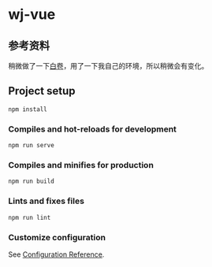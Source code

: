 # wj-vue

## 参考资料

稍微做了一下[白卷](https://github.com/Antabot/White-Jotter)，用了一下我自己的环境，所以稍微会有变化。

## Project setup
```
npm install
```

### Compiles and hot-reloads for development
```
npm run serve
```

### Compiles and minifies for production
```
npm run build
```

### Lints and fixes files
```
npm run lint
```

### Customize configuration
See [Configuration Reference](https://cli.vuejs.org/config/).
